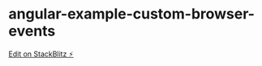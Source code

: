 # angular-example-custom-browser-events

[Edit on StackBlitz ⚡️](https://stackblitz.com/edit/angular-example-standard-browser-click-events-nk-bmxo1d)